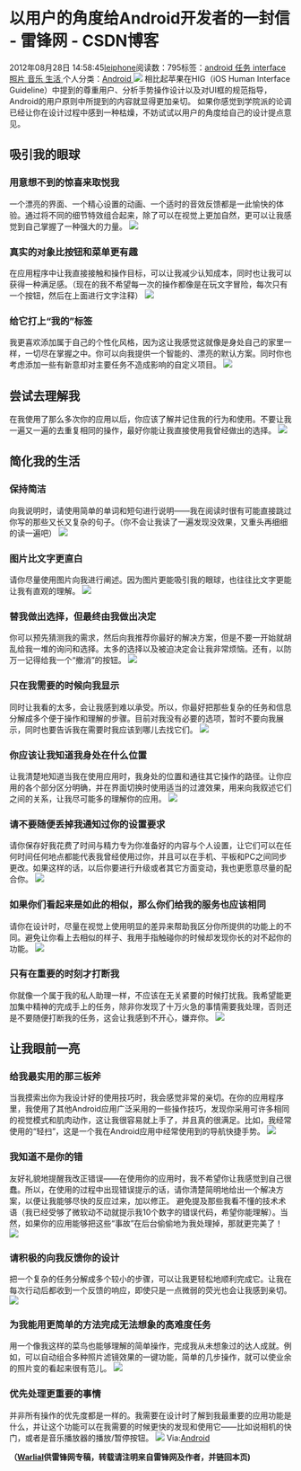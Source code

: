 
# 以用户的角度给Android开发者的一封信 - 雷锋网 - CSDN博客


2012年08月28日 14:58:45[leiphone](https://me.csdn.net/leiphone)阅读数：795标签：[android																](https://so.csdn.net/so/search/s.do?q=android&t=blog)[任务																](https://so.csdn.net/so/search/s.do?q=任务&t=blog)[interface																](https://so.csdn.net/so/search/s.do?q=interface&t=blog)[照片																](https://so.csdn.net/so/search/s.do?q=照片&t=blog)[音乐																](https://so.csdn.net/so/search/s.do?q=音乐&t=blog)[生活																](https://so.csdn.net/so/search/s.do?q=生活&t=blog)[
							](https://so.csdn.net/so/search/s.do?q=音乐&t=blog)[
																					](https://so.csdn.net/so/search/s.do?q=照片&t=blog)个人分类：[Android																](https://blog.csdn.net/leiphone/article/category/926619)
[
																								](https://so.csdn.net/so/search/s.do?q=照片&t=blog)
[
				](https://so.csdn.net/so/search/s.do?q=interface&t=blog)
[
			](https://so.csdn.net/so/search/s.do?q=interface&t=blog)
[
		](https://so.csdn.net/so/search/s.do?q=任务&t=blog)
[
	](https://so.csdn.net/so/search/s.do?q=android&t=blog)
![](http://www.leiphone.com/wp-content/uploads/2012/07/android-training.jpg)
相比起苹果在HIG（iOS Human Interface Guideline）中提到的尊重用户、分析手势操作设计以及对UI框的规范指导，Android的用户原则中所提到的内容就显得更加亲切。
如果你感觉到学院派的论调已经让你在设计过程中感到一种枯燥，不妨试试以用户的角度给自己的设计提点意见。

## 吸引我的眼球
### 用意想不到的惊喜来取悦我
一个漂亮的界面、一个精心设置的动画、一个适时的音效反馈都是一此愉快的体验。通过将不同的细节特效组合起来，除了可以在视觉上更加自然，更可以让我感觉到自己掌握了一种强大的力量。
![](http://www.leiphone.com/wp-content/uploads/2012/08/principles_delight.png)
### 真实的对象比按钮和菜单更有趣
在应用程序中让我直接接触和操作目标，可以让我减少认知成本，同时也让我可以获得一种满足感。（现在的我不希望每一次的操作都像是在玩文字冒险，每次只有一个按钮，然后在上面进行文字注释）
![](http://www.leiphone.com/wp-content/uploads/2012/08/principles_real_objects.png)
### 给它打上“我的”标签
我更喜欢添加属于自己的个性化风格，因为这让我感觉这就像是身处自己的家里一样，一切尽在掌握之中。你可以向我提供一个智能的、漂亮的默认方案。同时你也考虑添加一些有新意却对主要任务不造成影响的自定义项目。
![](http://www.leiphone.com/wp-content/uploads/2012/08/principles_make_it_mine.png)

## 尝试去理解我
在我使用了那么多次你的应用以后，你应该了解并记住我的行为和使用。不要让我一遍又一遍的去重复相同的操作，最好你能让我直接使用我曾经做出的选择。
![](http://www.leiphone.com/wp-content/uploads/2012/08/principles_get_to_know_me.png)
## 简化我的生活
### 保持简洁
向我说明时，请使用简单的单词和短句进行说明——我在阅读时很有可能直接跳过你写的那些又长又复杂的句子。（你不会让我读了一遍发现没效果，又重头再细细的读一遍吧）
![](http://www.leiphone.com/wp-content/uploads/2012/08/principles_keep_it_brief.png)

### 图片比文字更直白
请你尽量使用图片向我进行阐述。因为图片更能吸引我的眼球，也往往比文字更能让我有直观的理解。
![](http://www.leiphone.com/wp-content/uploads/2012/08/principles_pictures.png)

### 替我做出选择，但最终由我做出决定
你可以预先猜测我的需求，然后向我推荐你最好的解决方案，但是不要一开始就胡乱给我一堆的询问和选择。太多的选择以及被迫决定会让我非常烦恼。还有，以防万一记得给我一个“撤消”的按钮。
![](http://www.leiphone.com/wp-content/uploads/2012/08/principles_decide_for_me.png)

### 只在我需要的时候向我显示
同时让我看的太多，会让我感到难以承受。所以，你最好把那些复杂的任务和信息分解成多个便于操作和理解的步骤。目前对我没有必要的选项，暂时不要向我展示，同时也要告诉我在需要时我应该到哪儿去找它们。
![](http://www.leiphone.com/wp-content/uploads/2012/08/principles_information_when_need_it.png)
### 你应该让我知道我身处在什么位置
让我清楚地知道当我在使用应用时，我身处的位置和通往其它操作的路径。让你应用的各个部分区分明确，并在界面切换时使用适当的过渡效果，用来向我叙述它们之间的关系，让我尽可能多的理解你的应用。
![](http://www.leiphone.com/wp-content/uploads/2012/08/principles_navigation.png)

### 请不要随便丢掉我通知过你的设置要求
请你保存好我花费了时间与精力专为你准备好的内容与个人设置，让它们可以在任何时间任何地点都能代表我曾经使用过你，并且可以在手机、平板和PC之间同步更改。如果这样的话，以后你要进行升级或者其它方面变动，我也更愿意尽量的配合你。
![](http://www.leiphone.com/wp-content/uploads/2012/08/principles_never_lose_stuff.png)

### 如果你们看起来是如此的相似，那么你们给我的服务也应该相同
请你在设计时，尽量在视觉上使用明显的差异来帮助我区分你所提供的功能上的不同。避免让你看上去相似的样子、我用手指触碰你的时候却发现你长的对不起你的功能。
![](http://www.leiphone.com/wp-content/uploads/2012/08/principles_looks_same.png)

### 只有在重要的时刻才打断我
你就像一个属于我的私人助理一样，不应该在无关紧要的时候打扰我。我希望能更加集中精神的完成手上的任务，除非你发现了十万火急的事情需要我处理，否则还是不要随便打断我的任务，这会让我感到不开心，嫌弃你。
![](http://www.leiphone.com/wp-content/uploads/2012/08/principles_important_interruption.png)
## 让我眼前一亮
### 给我最实用的那三板斧
当我摸索出你为我设计好的使用技巧时，我会感觉非常的亲切。在你的应用程序里，我使用了其他Android应用广泛采用的一些操作技巧，发现你采用可许多相同的视觉模式和肌肉动作，这让我很容易就上手了，并且真的很满足。比如，我经常使用的“轻扫”，这是一个我在Android应用中经常使用到的导航快捷手势。
![](http://www.leiphone.com/wp-content/uploads/2012/08/principles_tricks.png)

### 我知道不是你的错
友好礼貌地提醒我改正错误——在使用你的应用时，我不希望你让我感觉到自己很蠢。所以，在使用的过程中出现错误提示的话，请你清楚简明地给出一个解决方案，以便让我能够尽快的反应过来，加以修正。
避免提及那些我看不懂的技术术语（我已经受够了微软动不动就提示我10个数字的错误代码，希望你能理解）。当然，如果你的应用能够把这些“事故”在后台偷偷地为我处理掉，那就更完美了！
![](http://www.leiphone.com/wp-content/uploads/2012/08/principles_error.png)

### 请积极的向我反馈你的设计
把一个复杂的任务分解成多个较小的步骤，可以让我更轻松地顺利完成它。让我在每次行动后都收到一个反馈的响应，即使只是一点微弱的荧光也会让我感到亲切。
![](http://www.leiphone.com/wp-content/uploads/2012/08/principles_sprinkle_encouragement.png)

### 为我能用更简单的方法完成无法想象的高难度任务
用一个像我这样的菜鸟也能够理解的简单操作，完成我从未想象过的达人成就。例如，可以自动组合多种照片滤镜效果的一键功能，简单的几步操作，就可以使业余的照片变的看起来很有范儿。
![](http://www.leiphone.com/wp-content/uploads/2012/08/principles_heavy_lifting.png)

### 优先处理更重要的事情
并非所有操作的优先度都是一样的。我需要在设计时了解到我最重要的应用功能是什么，并让这个功能可以在我需要的时候更快的发现和使用它——比如说相机的快门，或者是音乐播放器的播放/暂停按钮。
![](http://www.leiphone.com/wp-content/uploads/2012/08/principles_make_important_fast.png)
Via:[Android](http://developer.android.com/intl/zh-CN/design/get-started/principles.html)

**（****[Warlial](http://www.leiphone.com/author/xiaolong)****供****雷锋网****专稿，转载请注明来自雷锋网及作者，并链回本页)**

